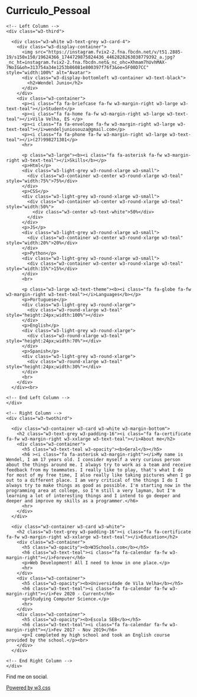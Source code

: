 # Curriculo_Pessoal
<!DOCTYPE html>
<html>
<title>Currículo(Wendel)</title>
<meta charset="UTF-8">
<meta name="viewport" content="width=device-width, initial-scale=1">
<link rel="stylesheet" href="https://www.w3schools.com/w3css/4/w3.css">
<link rel='stylesheet' href='https://fonts.googleapis.com/css?family=Roboto'>
<link rel="stylesheet" href="https://cdnjs.cloudflare.com/ajax/libs/font-awesome/4.7.0/css/font-awesome.min.css">
<style>
html,body,h1,h2,h3,h4,h5,h6 {font-family: "Roboto", sans-serif}
</style>
<body class="w3-light-grey">

<!-- Page Container -->
<div class="w3-content w3-margin-top" style="max-width:1400px;">

  <!-- The Grid -->
  <div class="w3-row-padding">
  
    <!-- Left Column -->
    <div class="w3-third">
    
      <div class="w3-white w3-text-grey w3-card-4">
        <div class="w3-display-container">
          <img src="https://instagram.fvix2-2.fna.fbcdn.net/v/t51.2885-19/s150x150/19624366_1744729875824436_4462828263038779392_a.jpg?_nc_ht=instagram.fvix2-2.fna.fbcdn.net&_nc_ohc=Xhmam7hUvhMAX-7NoIG&oh=313754a34e1253b86081e800397f76f3&oe=5F00D7CC" style="width:100%" alt="Avatar">
          <div class="w3-display-bottomleft w3-container w3-text-black">
            <h2>Wendel Junio</h2>
          </div>
        </div>
        <div class="w3-container">
          <p><i class="fa fa-briefcase fa-fw w3-margin-right w3-large w3-text-teal"></i>Student</p>
          <p><i class="fa fa-home fa-fw w3-margin-right w3-large w3-text-teal"></i>Vila Velha, ES </p>
          <p><i class="fa fa-envelope fa-fw w3-margin-right w3-large w3-text-teal"></i>wendeljuniosouza@gmail.com</p>
          <p><i class="fa fa-phone fa-fw w3-margin-right w3-large w3-text-teal"></i>(27)998271301</p>
          <hr>

          <p class="w3-large"><b><i class="fa fa-asterisk fa-fw w3-margin-right w3-text-teal"></i>Skills</b></p>
          <p>Html</p>
          <div class="w3-light-grey w3-round-xlarge w3-small">
            <div class="w3-container w3-center w3-round-xlarge w3-teal" style="width:75%">75%</div>
          </div>
          <p>CSS</p>
          <div class="w3-light-grey w3-round-xlarge w3-small">
            <div class="w3-container w3-center w3-round-xlarge w3-teal" style="width:50%">
              <div class="w3-center w3-text-white">50%</div>
            </div>
          </div>
          <p>JS</p>
          <div class="w3-light-grey w3-round-xlarge w3-small">
            <div class="w3-container w3-center w3-round-xlarge w3-teal" style="width:20%">20%</div>
          </div>
          <p>Python</p>
          <div class="w3-light-grey w3-round-xlarge w3-small">
            <div class="w3-container w3-center w3-round-xlarge w3-teal" style="width:15%">15%</div>
          </div>
          <br>

          <p class="w3-large w3-text-theme"><b><i class="fa fa-globe fa-fw w3-margin-right w3-text-teal"></i>Languages</b></p>
          <p>Portuguese</p>
          <div class="w3-light-grey w3-round-xlarge">
            <div class="w3-round-xlarge w3-teal" style="height:24px;width:100%"></div>
          </div>
          <p>English</p>
          <div class="w3-light-grey w3-round-xlarge">
            <div class="w3-round-xlarge w3-teal" style="height:24px;width:70%"></div>
          </div>
          <p>Spanish</p>
          <div class="w3-light-grey w3-round-xlarge">
            <div class="w3-round-xlarge w3-teal" style="height:24px;width:30%"></div>
          </div>
          <br>
        </div>
      </div><br>

    <!-- End Left Column -->
    </div>

    <!-- Right Column -->
    <div class="w3-twothird">
    
      <div class="w3-container w3-card w3-white w3-margin-bottom">
        <h2 class="w3-text-grey w3-padding-16"><i class="fa fa-certificate fa-fw w3-margin-right w3-xxlarge w3-text-teal"></i>About me</h2>
        <div class="w3-container">
          <h5 class="w3-text-teal w3-opacity"><b>Geral</b></h5>
          <h6 ><i class="fa fa-asterisk w3-margin-right"></i>My name is Wendel, I am 17 years old. I consider myself a very curious person about the things around me. I always try to work as a team and receive feedback from my teammates. I really like to play, that's what I do for most of my free time, I also really like taking pictures when I go out to a different place. I am very critical of the things I do I always try to make things as good as possible. I'm starting now in the programming area at college, so I'm still a very layman, but I'm learning a lot of interesting things and I intend to go deeper and deeper and improve my skills as a programmer.</h6>
          <hr>
        </div>
      </div>

      <div class="w3-container w3-card w3-white">
        <h2 class="w3-text-grey w3-padding-16"><i class="fa fa-certificate fa-fw w3-margin-right w3-xxlarge w3-text-teal"></i>Education</h2>
        <div class="w3-container">
          <h5 class="w3-opacity"><b>W3Schools.com</b></h5>
          <h6 class="w3-text-teal"><i class="fa fa-calendar fa-fw w3-margin-right"></i>Forever</h6>
          <p>Web Development! All I need to know in one place.</p>
          <hr>
        </div>
        <div class="w3-container">
          <h5 class="w3-opacity"><b>Universidade de Vila Velha</b></h5>
          <h6 class="w3-text-teal"><i class="fa fa-calendar fa-fw w3-margin-right"></i>Fev 2020 - Current</h6>
          <p>Studying Computer Science.</p>
          <hr>
        </div>
        <div class="w3-container">
          <h5 class="w3-opacity"><b>Escola SEB</b></h5>
          <h6 class="w3-text-teal"><i class="fa fa-calendar fa-fw w3-margin-right"></i>Fev 2017 - Nov 2019</h6>
          <p>I completed my high school and took an English course provided by the school.</p><br>
        </div>
      </div>

    <!-- End Right Column -->
    </div>
    
  <!-- End Grid -->
  </div>
  
  <!-- End Page Container -->
</div>

<footer class="w3-container w3-teal w3-center w3-margin-top">
  <p>Find me on social.</p>
  <a href="https://www.instagram.com/wendel_junio_/"><i class="fa fa-instagram w3-hover-opacity"></i>
  <a href="https://twitter.com/_PhotograpRand_"><i class="fa fa-twitter w3-hover-opacity"></i>
  <p>Powered by <a href="https://www.w3schools.com/w3css/default.asp" target="_blank">w3.css</a></p>
</footer>

</body>
</html>
